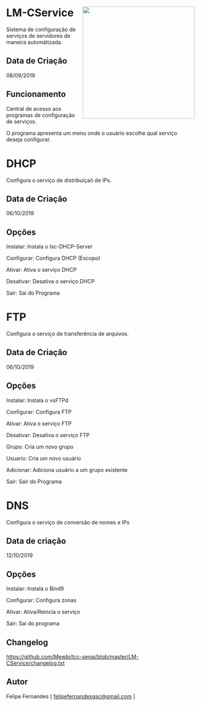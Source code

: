 # LM-CService <img src='https://i.imgur.com/QRfwwXd.png' align='right' height='300'>
Sistema de configuração de serviços de servidores de maneira automátizada.

## Data de Criação
08/09/2019

## Funcionamento
Central de acesso aos programas de configuração de serviços.
   
O programa apresenta um menu onde o usuário escolhe qual serviço deseja configurar.

# DHCP
Configura o serviço de distribuiçaõ de IPs.

## Data de Criação
06/10/2019

## Opções
Instalar: Instala o Isc-DHCP-Server 

Configurar: Configura DHCP (Escopo) 

Ativar: Ativa o serviço DHCP 

Desativar: Desativa o serviço DHCP 

Sair: Sai do Programa 

# FTP
Configura o serviço de transferência de arquivos.

## Data de Criação
06/10/2019

## Opções

Instalar: Instala o vsFTPd

Configurar: Configura FTP
   
Ativar: Ativa o serviço FTP
   
Desativar: Desativa o serviço FTP
   
Grupo: Cria um novo grupo
   
Usuario: Cria um novo usuário
   
Adicionar: Adiciona usuário a um grupo existente
   
Sair: Sair do Programa

# DNS
Configura o serviço de conversão de nomes e IPs

## Data de criação
12/10/2019

## Opções

Instalar: Instala o Bind9 

Configurar: Configura zonas

Ativar: Ativa/Reincia o serviço

Sair: Sai do programa
   
## Changelog
https://github.com/Mewbi/tcc-senai/blob/master/LM-CService/changelog.txt

## Autor
Felipe Fernandes [ felipefernandesgsc@gmail.com ]
